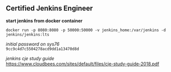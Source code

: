 ## Certified Jenkins Engineer

**start jenkins from docker container**
```
docker run -p 8080:8080 -p 50000:50000 -v jenkins_home:/var/jenkins -d jenkins/jenkins:lts
```

_initial password on sys76_  
`9cc9c4d7c5504278acd9dd1a13470d8d`

_jenkins cje study guide_  
https://www.cloudbees.com/sites/default/files/cje-study-guide-2018.pdf



